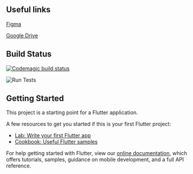 ## Useful links

[Figma](https://www.figma.com/file/luXCAxL3U4z5CuETmOpyLn/April06-mockups?node-id=387%3A34)

[Google Drive](https://drive.google.com/drive/folders/1lrwRkyxqOrm2ZPdl5_r_gNz97J8afqNT?usp=sharing)

## Build Status
[![Codemagic build status](https://api.codemagic.io/apps/5e98c3b77af7f34416b51c35/5e98c3b77af7f34416b51c34/status_badge.svg)](https://codemagic.io/apps/5e98c3b77af7f34416b51c35/5e98c3b77af7f34416b51c34/latest_build)

![Run Tests](https://github.com/C19-BayShield/bayshield/workflows/Run%20Tests/badge.svg)

## Getting Started

This project is a starting point for a Flutter application.

A few resources to get you started if this is your first Flutter project:

- [Lab: Write your first Flutter app](https://flutter.dev/docs/get-started/codelab)
- [Cookbook: Useful Flutter samples](https://flutter.dev/docs/cookbook)

For help getting started with Flutter, view our
[online documentation](https://flutter.dev/docs), which offers tutorials,
samples, guidance on mobile development, and a full API reference.
